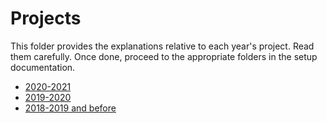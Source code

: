 # Projects

This folder provides the explanations relative to each year's project. Read them carefully.
Once done, proceed to the appropriate folders in the setup documentation.

- [2020-2021](2020-2021)
- [2019-2020](2019-2020)
- [2018-2019 and before](2018-2019) 

